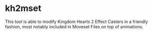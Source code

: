 kh2mset
=======
This tool is able to modify Kingdom Hearts 2 Effect Casters in a friendly
fashion, most notably included in Moveset Files on top of animations.
